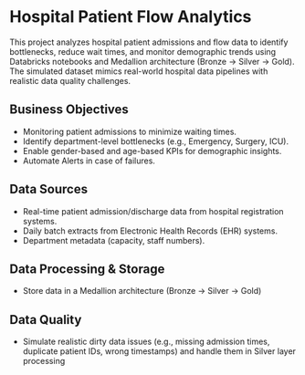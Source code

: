 # Hospital Patient Flow Analytics

This project analyzes hospital patient admissions and flow data to identify bottlenecks, reduce wait times, and monitor demographic trends using Databricks notebooks and Medallion architecture (Bronze → Silver → Gold).
The simulated dataset mimics real-world hospital data pipelines with realistic data quality challenges.

## Business Objectives

- Monitoring patient admissions to minimize waiting times.
- Identify department-level bottlenecks (e.g., Emergency, Surgery,
ICU).
- Enable gender-based and age-based KPIs for demographic
insights.
- Automate Alerts in case of failures.

## Data Sources

- Real-time patient admission/discharge data from hospital registration systems.
- Daily batch extracts from Electronic Health Records (EHR) systems.
- Department metadata (capacity, staff numbers).

## Data Processing & Storage
- Store data in a Medallion architecture (Bronze → Silver → Gold)

## Data Quality
- Simulate realistic dirty data issues (e.g., missing admission times, duplicate patient IDs, wrong timestamps) and handle them in Silver layer processing
